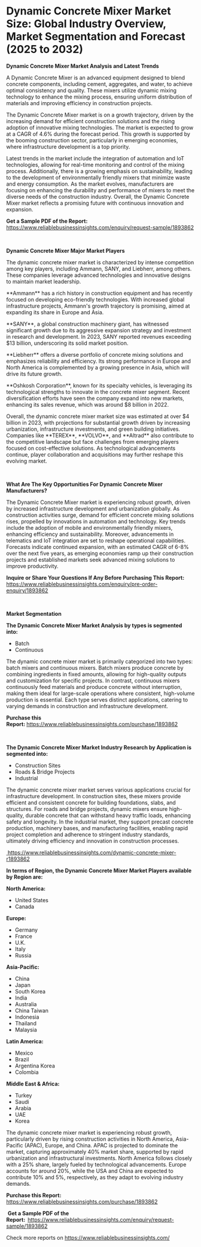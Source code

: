 <p><h1>Dynamic Concrete Mixer Market Size: Global Industry Overview, Market Segmentation and Forecast (2025 to 2032)</h1></p><p><strong>Dynamic Concrete Mixer Market Analysis and Latest Trends</strong></p>
<p><p>A Dynamic Concrete Mixer is an advanced equipment designed to blend concrete components, including cement, aggregates, and water, to achieve optimal consistency and quality. These mixers utilize dynamic mixing technology to enhance the mixing process, ensuring uniform distribution of materials and improving efficiency in construction projects. </p><p>The Dynamic Concrete Mixer market is on a growth trajectory, driven by the increasing demand for efficient construction solutions and the rising adoption of innovative mixing technologies. The market is expected to grow at a CAGR of 4.6% during the forecast period. This growth is supported by the booming construction sector, particularly in emerging economies, where infrastructure development is a top priority. </p><p>Latest trends in the market include the integration of automation and IoT technologies, allowing for real-time monitoring and control of the mixing process. Additionally, there is a growing emphasis on sustainability, leading to the development of environmentally friendly mixers that minimize waste and energy consumption. As the market evolves, manufacturers are focusing on enhancing the durability and performance of mixers to meet the diverse needs of the construction industry. Overall, the Dynamic Concrete Mixer market reflects a promising future with continuous innovation and expansion.</p></p>
<p><strong>Get a Sample PDF of the Report:&nbsp;</strong> <a href="https://www.reliablebusinessinsights.com/enquiry/request-sample/1893862?utm_campaign=2117&utm_medium=2&utm_source=Github&utm_content=ia&utm_term=01032025&utm_id=dynamic-concrete-mixer">https://www.reliablebusinessinsights.com/enquiry/request-sample/1893862</a></p>
<p>&nbsp;</p>
<p><strong>Dynamic Concrete Mixer Major Market Players</strong></p>
<p><p>The dynamic concrete mixer market is characterized by intense competition among key players, including Ammann, SANY, and Liebherr, among others. These companies leverage advanced technologies and innovative designs to maintain market leadership.</p><p>**Ammann** has a rich history in construction equipment and has recently focused on developing eco-friendly technologies. With increased global infrastructure projects, Ammann's growth trajectory is promising, aimed at expanding its share in Europe and Asia. </p><p>**SANY**, a global construction machinery giant, has witnessed significant growth due to its aggressive expansion strategy and investment in research and development. In 2023, SANY reported revenues exceeding $13 billion, underscoring its solid market position.</p><p>**Liebherr** offers a diverse portfolio of concrete mixing solutions and emphasizes reliability and efficiency. Its strong performance in Europe and North America is complemented by a growing presence in Asia, which will drive its future growth.</p><p>**Oshkosh Corporation**, known for its specialty vehicles, is leveraging its technological strengths to innovate in the concrete mixer segment. Recent diversification efforts have seen the company expand into new markets, enhancing its sales revenue, which was around $8 billion in 2022.</p><p>Overall, the dynamic concrete mixer market size was estimated at over $4 billion in 2023, with projections for substantial growth driven by increasing urbanization, infrastructure investments, and green building initiatives. Companies like **TEREX**, **VOLVO**, and **Altrad** also contribute to the competitive landscape but face challenges from emerging players focused on cost-effective solutions. As technological advancements continue, player collaboration and acquisitions may further reshape this evolving market.</p></p>
<p>&nbsp;</p>
<p><strong>What Are The Key Opportunities For Dynamic Concrete Mixer Manufacturers?</strong></p>
<p><p>The Dynamic Concrete Mixer market is experiencing robust growth, driven by increased infrastructure development and urbanization globally. As construction activities surge, demand for efficient concrete mixing solutions rises, propelled by innovations in automation and technology. Key trends include the adoption of mobile and environmentally friendly mixers, enhancing efficiency and sustainability. Moreover, advancements in telematics and IoT integration are set to reshape operational capabilities. Forecasts indicate continued expansion, with an estimated CAGR of 6-8% over the next five years, as emerging economies ramp up their construction projects and established markets seek advanced mixing solutions to improve productivity.</p></p>
<p><strong>Inquire or Share Your Questions If Any Before Purchasing This Report:</strong> <a href="https://www.reliablebusinessinsights.com/enquiry/pre-order-enquiry/1893862?utm_campaign=2117&utm_medium=2&utm_source=Github&utm_content=ia&utm_term=01032025&utm_id=dynamic-concrete-mixer">https://www.reliablebusinessinsights.com/enquiry/pre-order-enquiry/1893862</a></p>
<p>&nbsp;</p>
<p><strong>Market Segmentation</strong></p>
<p><strong>The Dynamic Concrete Mixer Market Analysis by types is segmented into:</strong></p>
<p><ul><li>Batch</li><li>Continuous</li></ul></p>
<p><p>The dynamic concrete mixer market is primarily categorized into two types: batch mixers and continuous mixers. Batch mixers produce concrete by combining ingredients in fixed amounts, allowing for high-quality outputs and customization for specific projects. In contrast, continuous mixers continuously feed materials and produce concrete without interruption, making them ideal for large-scale operations where consistent, high-volume production is essential. Each type serves distinct applications, catering to varying demands in construction and infrastructure development.</p></p>
<p><strong>Purchase this Report:&nbsp;</strong><a href="https://www.reliablebusinessinsights.com/purchase/1893862?utm_campaign=2117&utm_medium=2&utm_source=Github&utm_content=ia&utm_term=01032025&utm_id=dynamic-concrete-mixer">https://www.reliablebusinessinsights.com/purchase/1893862</a></p>
<p>&nbsp;</p>
<p><strong>The Dynamic Concrete Mixer Market Industry Research by Application is segmented into:</strong></p>
<p><ul><li>Construction Sites</li><li>Roads & Bridge Projects</li><li>Industrial</li></ul></p>
<p><p>The dynamic concrete mixer market serves various applications crucial for infrastructure development. In construction sites, these mixers provide efficient and consistent concrete for building foundations, slabs, and structures. For roads and bridge projects, dynamic mixers ensure high-quality, durable concrete that can withstand heavy traffic loads, enhancing safety and longevity. In the industrial market, they support precast concrete production, machinery bases, and manufacturing facilities, enabling rapid project completion and adherence to stringent industry standards, ultimately driving efficiency and innovation in construction processes.</p></p>
<p><a href="https://www.reliablebusinessinsights.com/dynamic-concrete-mixer-r1893862?utm_campaign=2117&utm_medium=2&utm_source=Github&utm_content=ia&utm_term=01032025&utm_id=dynamic-concrete-mixer">&nbsp;https://www.reliablebusinessinsights.com/dynamic-concrete-mixer-r1893862</a></p>
<p><strong>In terms of Region, the Dynamic Concrete Mixer Market Players available by Region are:</strong></p>
<p>
    <p> <strong> North America: </strong>
        <ul>
            <li>United States</li>
            <li>Canada</li>
        </ul>
        </p> 
    <p> <strong> Europe: </strong>
        <ul>
            <li>Germany</li>
            <li>France</li>
            <li>U.K.</li>
            <li>Italy</li>
            <li>Russia</li>
        </ul>
        </p> 
    <p> <strong> Asia-Pacific: </strong>
        <ul>
            <li>China</li>
            <li>Japan</li>
            <li>South Korea</li>
            <li>India</li>
            <li>Australia</li>
            <li>China Taiwan</li>
            <li>Indonesia</li>
            <li>Thailand</li>
            <li>Malaysia</li>
        </ul>
        </p> 
    <p> <strong> Latin America: </strong>
        <ul>
            <li>Mexico</li>
            <li>Brazil</li>
            <li>Argentina Korea</li>
            <li>Colombia</li>
        </ul>
        </p> 
    <p> <strong> Middle East & Africa: </strong>
        <ul>
            <li>Turkey</li>
            <li>Saudi</li>
            <li>Arabia</li>
            <li>UAE</li>
            <li>Korea</li>
        </ul>
    </p>
    </p>
<p><p>The dynamic concrete mixer market is experiencing robust growth, particularly driven by rising construction activities in North America, Asia-Pacific (APAC), Europe, and China. APAC is projected to dominate the market, capturing approximately 40% market share, supported by rapid urbanization and infrastructural investments. North America follows closely with a 25% share, largely fueled by technological advancements. Europe accounts for around 20%, while the USA and China are expected to contribute 10% and 5%, respectively, as they adapt to evolving industry demands.</p></p>
<p><strong>Purchase this Report: </strong><a href="https://www.reliablebusinessinsights.com/purchase/1893862?utm_campaign=2117&utm_medium=2&utm_source=Github&utm_content=ia&utm_term=01032025&utm_id=dynamic-concrete-mixer">https://www.reliablebusinessinsights.com/purchase/1893862</a></p>
<p>&nbsp;<strong>Get a Sample PDF of the Report:&nbsp;&nbsp;</strong><a href="https://www.reliablebusinessinsights.com/enquiry/request-sample/1893862?utm_campaign=2117&utm_medium=2&utm_source=Github&utm_content=ia&utm_term=01032025&utm_id=dynamic-concrete-mixer">https://www.reliablebusinessinsights.com/enquiry/request-sample/1893862</a></p>
<p><strong></strong></p>
<p>Check more reports on <a href="https://www.reliablebusinessinsights.com/?utm_campaign=2117&utm_medium=2&utm_source=Github&utm_content=ia&utm_term=01032025&utm_id=dynamic-concrete-mixer">https://www.reliablebusinessinsights.com/</a></p>